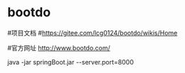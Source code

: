 # bootdo

#项目文档
#https://gitee.com/lcg0124/bootdo/wikis/Home

#官方网址
http://www.bootdo.com/

java -jar springBoot.jar  --server.port=8000
